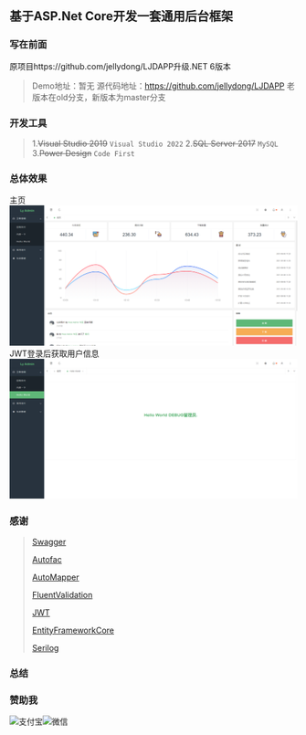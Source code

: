 ## 基于ASP.Net Core开发一套通用后台框架
 

### 写在前面
原项目https://github.com/jellydong/LJDAPP升级.NET 6版本
> Demo地址：暂无
> 源代码地址：https://github.com/jellydong/LJDAPP
> 老版本在old分支，新版本为master分支
 
### 开发工具
>1.~~Visual Studio 2019~~ `Visual Studio 2022`
>2.~~SQL Server 2017~~ `MySQL`
>3.~~Power Design~~ `Code First`
### 总体效果
主页
![主页](/img/1.1.png)
JWT登录后获取用户信息
![菜单管理](/img/1.2.png)

### 感谢

> [Swagger](https://swagger.io/)
>
> [Autofac](https://github.com/autofac/Autofac)
>
> [AutoMapper](https://github.com/AutoMapper/AutoMapper)
>
> [FluentValidation](https://github.com/FluentValidation/FluentValidation)
>
> [JWT](https://jwt.io)
>
> [EntityFrameworkCore](https://github.com/dotnet/efcore)
>
> [Serilog](https://github.com/serilog/serilog)

### 总结

### 赞助我 
![支付宝](/img/o_zhifubao.png)![微信](/img/o_weixin.png)
